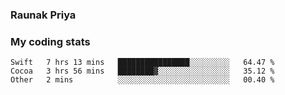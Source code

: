 ### Raunak Priya

### My coding stats

<!--START_SECTION:waka-->
```text
Swift   7 hrs 13 mins   ████████████████░░░░░░░░░   64.47 % 
Cocoa   3 hrs 56 mins   ████████▓░░░░░░░░░░░░░░░░   35.12 % 
Other   2 mins          ░░░░░░░░░░░░░░░░░░░░░░░░░   00.40 % 
```
<!--END_SECTION:waka-->
